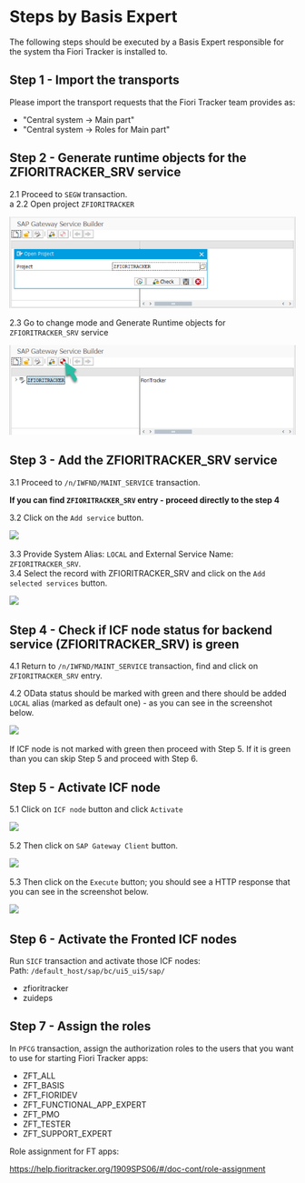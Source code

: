 # Steps by Basis Expert

The following steps should be executed by a Basis Expert responsible for the system tha Fiori Tracker is installed to.

## Step 1 - Import the transports

Please import the transport requests that the Fiori Tracker team provides as:
- "Central system -> Main part"
- "Central system -> Roles for Main part"

## Step 2 - Generate runtime objects for the ZFIORITRACKER_SRV service

2.1 Proceed to `SEGW` transaction. <br>a
2.2 Open project `ZFIORITRACKER`

![](res/segw.png)

2.3 Go to change mode and Generate Runtime objects for `ZFIORITRACKER_SRV` service

![](res/segw_gen.png)

## Step 3 - Add the ZFIORITRACKER_SRV service

3.1 Proceed to `/n/IWFND/MAINT_SERVICE` transaction.<br>

**If you can find `ZFIORITRACKER_SRV` entry - proceed directly to the step 4**

3.2 Click on the `Add service` button.

![](/res/maint_service_add.png)

3.3 Provide System Alias: `LOCAL` and External Service Name: `ZFIORITRACKER_SRV`.<br>
3.4 Select the record with ZFIORITRACKER_SRV and click on the `Add selected services` button.

![](/res/maint_service_add2.png)

## Step 4 - Check if ICF node status for backend service (ZFIORITRACKER_SRV) is green

4.1 Return to `/n/IWFND/MAINT_SERVICE` transaction, find and click on `ZFIORITRACKER_SRV` entry.<br>

4.2 OData status should be marked with green and there should be added `LOCAL` alias (marked as default one) - as you can see in the screenshot below.

![](/res/maint_service_status.png)

If ICF node is not marked with green then proceed with Step 5. If it is green than you can skip Step 5 and proceed with Step 6.

## Step 5 - Activate ICF node

5.1 Click on `ICF node` button and click `Activate`

![](/res/maint_service_icfactivate.png)

5.2 Then click on `SAP Gateway Client` button.

![](/res/maint_service_gwcheck.png)

5.3 Then click on the `Execute` button; you should see a HTTP response that you can see in the screenshot below.

![](/res/maint_service_httpcheck.png)

## Step 6 - Activate the Fronted ICF nodes

Run `SICF` transaction and activate those ICF nodes:<br/>
Path: `/default_host/sap/bc/ui5_ui5/sap/`
- zfioritracker<br/>
- zuideps

## Step 7 - Assign the roles

In `PFCG` transaction, assign the authorization roles to the users that you want to use for starting Fiori Tracker apps:
- ZFT_ALL
- ZFT_BASIS
- ZFT_FIORIDEV
- ZFT_FUNCTIONAL_APP_EXPERT
- ZFT_PMO
- ZFT_TESTER
- ZFT_SUPPORT_EXPERT

Role assignment for FT apps:

https://help.fioritracker.org/1909SPS06/#/doc-cont/role-assignment